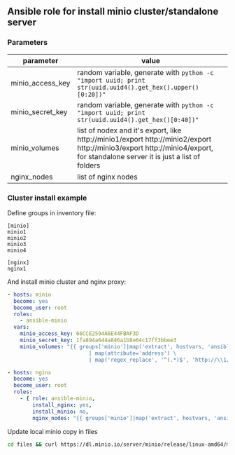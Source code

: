 ## Ansible role for install minio cluster/standalone server

### Parameters

| parameter | value |
|-----------|-------|
| minio_access_key  | random variable, generate with `python -c "import uuid; print str(uuid.uuid4().get_hex().upper()[0:20])"` |
| minio_secret_key | random variable, generate with `python -c "import uuid; print str(uuid.uuid4().get_hex()[0:40])"` |
| minio_volumes | list of nodex and it's export, like http://minio1/export http://minio2/export http://minio3/export http://minio4/export, for standalone server it is just a list of folders  |
| nginx_nodes | list of nginx nodes |


### Cluster install example

Define groups in inventory file:
```
[minio]
minio1
minio2
minio3
minio4

[nginx]
nginx1
```

And install minio cluster and nginx proxy:

```yaml
- hosts: minio
  become: yes
  become_user: root
  roles:
    - ansible-minio
  vars:
    minio_access_key: 66CCE2594A6E44FBAF3D
    minio_secret_key: 1fa894a644a846a1b8e64c17ff3bbee3
    minio_volumes: "{{ groups['minio']|map('extract', hostvars, 'ansible_default_ipv4') \
                          | map(attribute='address') \
                          | map('regex_replace', '^(.*)$', 'http://\\1/export') | list }}"

- hosts: nginx
  become: yes
  become_user: root
  roles:
    - { role: ansible-minio,
        install_nginx: yes,
        install_minio: no,
        nginx_nodes: "{{ groups['minio']|map('extract', hostvars, 'ansible_default_ipv4')|map(attribute='address') | list }}" }
```

Update local minio copy in files

```bash
cd files && curl https://dl.minio.io/server/minio/release/linux-amd64/minio -o minio && tar -cf minio.tar minio && xz -zf minio.tar && rm minio
```